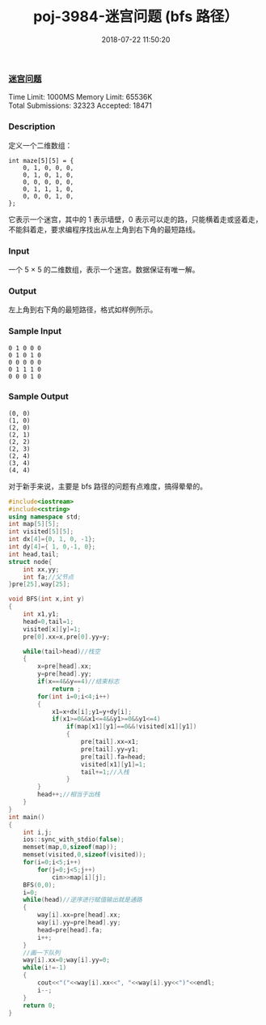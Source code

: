 ﻿---
title: poj-3984-迷宫问题 (bfs 路径）
date: 2018-07-22 11:50:20
lastmod: 2018-07-22 11:50:20
tags:
  - BFS
  - ACM
  - POJ
  - C++
  - C
categories:
  - ACM
---

### [迷宫问题](http://poj.org/problem?id=3984)

Time Limit: 1000MS Memory Limit: 65536K  
Total Submissions: 32323 Accepted: 18471

### Description

定义一个二维数组：

    int maze[5][5] = {
    	0, 1, 0, 0, 0,
    	0, 1, 0, 1, 0,
    	0, 0, 0, 0, 0,
    	0, 1, 1, 1, 0,
    	0, 0, 0, 1, 0,
    };

它表示一个迷宫，其中的 1 表示墙壁，0 表示可以走的路，只能横着走或竖着走，不能斜着走，要求编程序找出从左上角到右下角的最短路线。

### Input

一个 5 × 5 的二维数组，表示一个迷宫。数据保证有唯一解。

### Output

左上角到右下角的最短路径，格式如样例所示。

### Sample Input

    0 1 0 0 0
    0 1 0 1 0
    0 0 0 0 0
    0 1 1 1 0
    0 0 0 1 0

### Sample Output

    (0, 0)
    (1, 0)
    (2, 0)
    (2, 1)
    (2, 2)
    (2, 3)
    (2, 4)
    (3, 4)
    (4, 4)

对于新手来说，主要是 bfs 路径的问题有点难度，搞得晕晕的。

```cpp
#include<iostream>
#include<cstring>
using namespace std;
int map[5][5];
int visited[5][5];
int dx[4]={0, 1, 0, -1};
int dy[4]={ 1, 0,-1, 0};
int head,tail;
struct node{
	int xx,yy;
	int fa;//父节点
}pre[25],way[25];

void BFS(int x,int y)
{
	int x1,y1;
	head=0,tail=1;
	visited[x][y]=1;
	pre[0].xx=x,pre[0].yy=y;

	while(tail>head)//栈空
	{
		x=pre[head].xx;
		y=pre[head].yy;
		if(x==4&&y==4)//结束标志
			return ;
		for(int i=0;i<4;i++)
		{
			x1=x+dx[i];y1=y+dy[i];
			if(x1>=0&&x1<=4&&y1>=0&&y1<=4)
				if(map[x1][y1]==0&&!visited[x1][y1])
				{
					pre[tail].xx=x1;
					pre[tail].yy=y1;
					pre[tail].fa=head;
					visited[x1][y1]=1;
					tail+=1;//入栈
				}
		}
		head++;//相当于出栈
	}
}
int main()
{
	int i,j;
	ios::sync_with_stdio(false);
	memset(map,0,sizeof(map));
	memset(visited,0,sizeof(visited));
	for(i=0;i<5;i++)
		for(j=0;j<5;j++)
			cin>>map[i][j];
	BFS(0,0);
	i=0;
	while(head)//逆序进行赋值输出就是通路
	{
		way[i].xx=pre[head].xx;
		way[i].yy=pre[head].yy;
		head=pre[head].fa;
		i++;
	}
	//画一下队列
	way[i].xx=0;way[i].yy=0;
	while(i!=-1)
	{
		cout<<"("<<way[i].xx<<", "<<way[i].yy<<")"<<endl;
		i--;
	}
	return 0;
}
```
